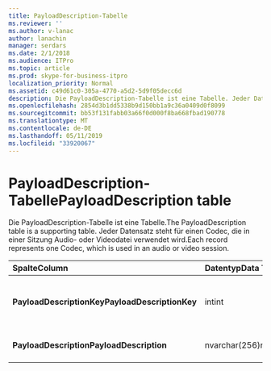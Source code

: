 ```yaml
---
title: PayloadDescription-Tabelle
ms.reviewer: ''
ms.author: v-lanac
author: lanachin
manager: serdars
ms.date: 2/1/2018
ms.audience: ITPro
ms.topic: article
ms.prod: skype-for-business-itpro
localization_priority: Normal
ms.assetid: c49d61c0-305a-4770-a5d2-5d9f05decc6d
description: Die PayloadDescription-Tabelle ist eine Tabelle. Jeder Datensatz steht für einen Codec, die in einer Sitzung Audio- oder Videodatei verwendet wird.
ms.openlocfilehash: 2854d3b1dd5338b9d150bb1a9c36a0409d0f8099
ms.sourcegitcommit: bb53f131fabb03a66f0d000f8ba668fbad190778
ms.translationtype: MT
ms.contentlocale: de-DE
ms.lasthandoff: 05/11/2019
ms.locfileid: "33920067"
---
```

# <a name="payloaddescription-table"></a><span data-ttu-id="ede00-104">PayloadDescription-Tabelle</span><span class="sxs-lookup"><span data-stu-id="ede00-104">PayloadDescription table</span></span>
 
<span data-ttu-id="ede00-105">Die PayloadDescription-Tabelle ist eine Tabelle.</span><span class="sxs-lookup"><span data-stu-id="ede00-105">The PayloadDescription table is a supporting table.</span></span> <span data-ttu-id="ede00-106">Jeder Datensatz steht für einen Codec, die in einer Sitzung Audio- oder Videodatei verwendet wird.</span><span class="sxs-lookup"><span data-stu-id="ede00-106">Each record represents one Codec, which is used in an audio or video session.</span></span>
  
|<span data-ttu-id="ede00-107">**Spalte**</span><span class="sxs-lookup"><span data-stu-id="ede00-107">**Column**</span></span>|<span data-ttu-id="ede00-108">**Datentyp**</span><span class="sxs-lookup"><span data-stu-id="ede00-108">**Data Type**</span></span>|<span data-ttu-id="ede00-109">**Schlüssel/Index**</span><span class="sxs-lookup"><span data-stu-id="ede00-109">**Key/Index**</span></span>|<span data-ttu-id="ede00-110">**Details**</span><span class="sxs-lookup"><span data-stu-id="ede00-110">**Details**</span></span>|
|:-----|:-----|:-----|:-----|
|<span data-ttu-id="ede00-111">**PayloadDescriptionKey**</span><span class="sxs-lookup"><span data-stu-id="ede00-111">**PayloadDescriptionKey**</span></span> <br/> |<span data-ttu-id="ede00-112">int</span><span class="sxs-lookup"><span data-stu-id="ede00-112">int</span></span>  <br/> |<span data-ttu-id="ede00-113">Primary</span><span class="sxs-lookup"><span data-stu-id="ede00-113">Primary</span></span>  <br/> |<span data-ttu-id="ede00-114">Eindeutige Zahl, die den Codec identifiziert.</span><span class="sxs-lookup"><span data-stu-id="ede00-114">Unique number identifying the Codec.</span></span>  <br/> |
|<span data-ttu-id="ede00-115">**PayloadDescription**</span><span class="sxs-lookup"><span data-stu-id="ede00-115">**PayloadDescription**</span></span> <br/> |<span data-ttu-id="ede00-116">nvarchar(256)</span><span class="sxs-lookup"><span data-stu-id="ede00-116">nvarchar(256)</span></span>  <br/> |<span data-ttu-id="ede00-117">Eindeutige</span><span class="sxs-lookup"><span data-stu-id="ede00-117">Unique</span></span>  <br/> |<span data-ttu-id="ede00-118">Name des Codecs.</span><span class="sxs-lookup"><span data-stu-id="ede00-118">Codec name.</span></span>  <br/> |
   

